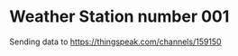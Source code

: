 Weather Station number 001
==========================

Sending data to https://thingspeak.com/channels/159150
